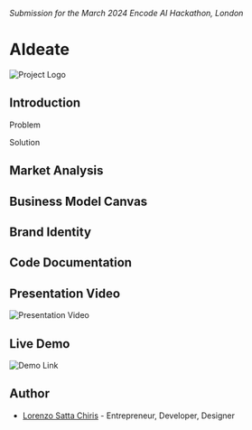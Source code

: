 *Submission for the March 2024 Encode AI Hackathon, London*

# AIdeate
![Project Logo]()  



## Introduction

Problem

Solution



## Market Analysis




## Business Model Canvas




## Brand Identity




## Code Documentation



## Presentation Video
![Presentation Video]()



## Live Demo
![Demo Link]()



## Author
- [Lorenzo Satta Chiris](https://github.com/LorenzoSattaChiris) - Entrepreneur, Developer, Designer
